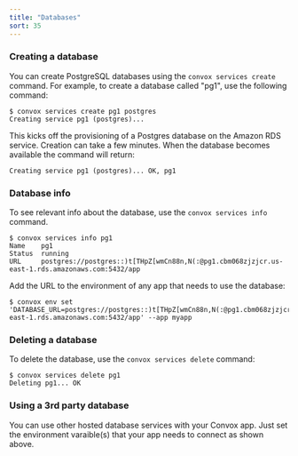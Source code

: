 ```yaml
---
title: "Databases"
sort: 35
---
```

### Creating a database

You can create PostgreSQL databases using the `convox services create` command. For example, to create a database called "pg1", use the following command:

    $ convox services create pg1 postgres
    Creating service pg1 (postgres)...

This kicks off the provisioning of a Postgres database on the Amazon RDS service. Creation can take a few minutes. When the database becomes available the command will return:

    Creating service pg1 (postgres)... OK, pg1

### Database info

To see relevant info about the database, use the `convox services info` command.

    $ convox services info pg1
    Name    pg1
    Status  running
    URL     postgres://postgres::)t[THpZ[wmCn88n,N(:@pg1.cbm068zjzjcr.us-east-1.rds.amazonaws.com:5432/app

Add the URL to the environment of any app that needs to use the database:

    $ convox env set 'DATABASE_URL=postgres://postgres::)t[THpZ[wmCn88n,N(:@pg1.cbm068zjzjcr.us-east-1.rds.amazonaws.com:5432/app' --app myapp

### Deleting a database

To delete the database, use the `convox services delete` command:

    $ convox services delete pg1
    Deleting pg1... OK

### Using a 3rd party database

You can use other hosted database services with your Convox app. Just set the environment varaible(s) that your app needs to connect as shown above.
